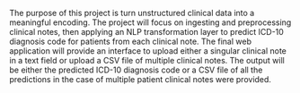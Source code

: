 The purpose of this project is turn unstructured clinical data into a meaningful encoding. The project will focus on ingesting and preprocessing clinical notes, then applying an NLP transformation layer to predict ICD-10 diagnosis code for patients from each clinical note. The final web application will provide an interface to upload either a singular clinical note in a text field or upload a CSV file of multiple clinical notes. The output will be either the predicted ICD-10 diagnosis code or a CSV file of all the predictions in the case of multiple patient clinical notes were provided.
